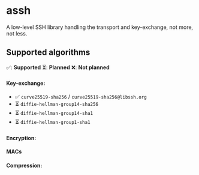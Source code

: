 # assh

A low-level SSH library handling the transport and key-exchange, not more, not less.

## Supported algorithms
✅: **Supported** ⏳: **Planned** ❌: **Not planned**

#### Key-exchange:
- ✅ `curve25519-sha256` / `curve25519-sha256@libssh.org`
- ⏳ `diffie-hellman-group14-sha256`
- ⏳ `diffie-hellman-group14-sha1`
- ⏳ `diffie-hellman-group1-sha1`

#### Encryption:


#### MACs


#### Compression:

